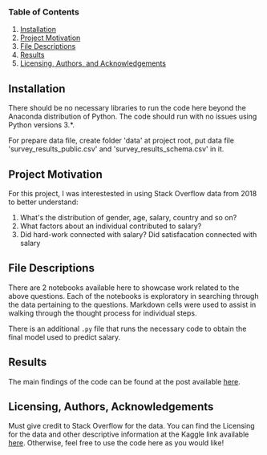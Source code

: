 
### Table of Contents

1. [Installation](#installation)
2. [Project Motivation](#motivation)
3. [File Descriptions](#files)
4. [Results](#results)
5. [Licensing, Authors, and Acknowledgements](#licensing)

## Installation <a name="installation"></a>

There should be no necessary libraries to run the code here beyond the Anaconda distribution of Python.  The code should run with no issues using Python versions 3.*.

For prepare data file, create folder 'data' at project root, put data file 'survey_results_public.csv' and 'survey_results_schema.csv' in it.

## Project Motivation<a name="motivation"></a>

For this project, I was interestested in using Stack Overflow data from 2018 to better understand:

1. What's the distribution of gender, age, salary, country and so on?
2. What factors about an individual contributed to salary?
3. Did hard-work connected with salary? Did satisfacation connected with salary

## File Descriptions <a name="files"></a>

There are 2 notebooks available here to showcase work related to the above questions.  Each of the notebooks is exploratory in searching through the data pertaining to the questions.  Markdown cells were used to assist in walking through the thought process for individual steps.  

There is an additional `.py` file that runs the necessary code to obtain the final model used to predict salary.

## Results<a name="results"></a>

The main findings of the code can be found at the post available [here](https://medium.com/@josh_2774/how-do-you-become-a-developer-5ef1c1c68711).

## Licensing, Authors, Acknowledgements<a name="licensing"></a>

Must give credit to Stack Overflow for the data.  You can find the Licensing for the data and other descriptive information at the Kaggle link available [here](https://www.kaggle.com/stackoverflow/stack-overflow-2018-developer-survey/data).  Otherwise, feel free to use the code here as you would like! 

